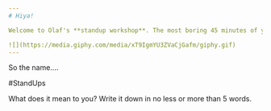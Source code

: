 ```yaml
---
# Hiya!

Welcome to Olaf's **standup workshop**. The most boring 45 minutes of your life = D

![](https://media.giphy.com/media/xT9IgmYU3ZVaCjGafm/giphy.gif)
---
```

So the name....

#<span class="gold">Stand</span>Ups

What does it mean to you? Write
it down in no less or more than 5 words.
